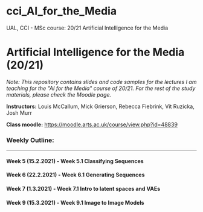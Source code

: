 # cci_AI_for_the_Media
UAL, CCI - MSc course: 20/21 Artificial Intelligence for the Media


# Artificial Intelligence for the Media (20/21)

_Note: This repository contains slides and code samples for the lectures I am teaching for the "AI for the Media" course of 20/21. For the rest of the study materials, please check the Moodle page._

**Instructors:** Louis McCallum, Mick Grierson, Rebecca Fiebrink, Vit Ruzicka, Josh Murr

**Class moodle:** https://moodle.arts.ac.uk/course/view.php?id=48839

### Weekly Outline: 

---

#### Week 5 (15.2.2021) - Week 5.1 Classifying Sequences

#### Week 6 (22.2.2021) - Week 6.1 Generating Sequences

#### Week 7 (1.3.2021) - Week 7.1 Intro to latent spaces and VAEs

#### Week 9 (15.3.2021) - Week 9.1 Image to Image Models
